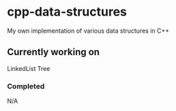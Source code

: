 # cpp-data-structures
My own implementation of various data structures in C++

## Currently working on
LinkedList
Tree

### Completed
N/A

